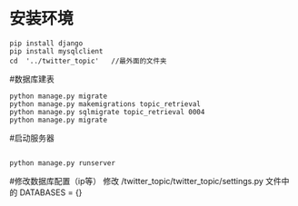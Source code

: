 # 安装环境
```shell
pip install django
pip install mysqlclient
cd  '../twitter_topic'   //最外面的文件夹
```

#数据库建表

```shell
python manage.py migrate
python manage.py makemigrations topic_retrieval 
python manage.py sqlmigrate topic_retrieval 0004    
python manage.py migrate 
```

#启动服务器
```shell

python manage.py runserver
```

#修改数据库配置（ip等）
修改 /twitter_topic/twitter_topic/settings.py 文件中的 DATABASES = {}







